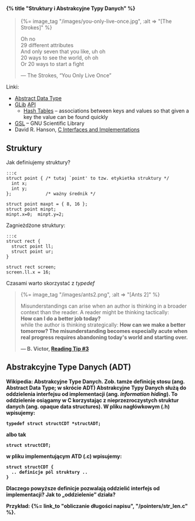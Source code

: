 #### {% title "Struktury i Abstrakcyjne Typy Danych" %}

<blockquote>
  {%= image_tag "/images/you-only-live-once.jpg", :alt => "[The Strokes]" %}
  <p>Oh no<br>
    29 different attributes<br>
    And only seven that you like, uh oh<br>
    20 ways to see the world, oh oh<br>
    Or 20 ways to start a fight</p>
  <p class="author">— The Strokes, “You Only Live Once”</p>
</blockquote>

Linki:

* [Abstract Data Type](http://en.wikipedia.org/wiki/Abstract_data_structure)
* [GLib](http://pl.wikipedia.org/wiki/GLib) [API](https://developer.gnome.org/glib/unstable/)
  - [Hash Tables](https://developer.gnome.org/glib/unstable/glib-Hash-Tables.html) –
  associations between keys and values so that given a key the value can be found quickly
* [GSL](http://www.gnu.org/software/gsl/) – GNU Scientific Library
* David R. Hanson,
  [C Interfaces and Implementations](https://sites.google.com/site/cinterfacesimplementations/)


## Struktury

Jak definiujemy struktury?

    :::c
    struct point { /* tutaj `point' to tzw. etykietka struktury */
      int x;
      int y;
    };             /* ważny średnik */

    struct point maxpt = { 8, 16 };
    struct point minpt;
    minpt.x=0;  minpt.y=2;

Zagnieżdżone struktury:

    :::c
    struct rect {
      struct point ll;
      struct point ur;
    }

    struct rect screen;
    screen.ll.x = 16;

Czasami warto skorzystać z *typedef*



<blockquote>
 {%= image_tag "/images/ants2.png", :alt => "[Ants 2]" %}
 <p>Misunderstandings can arise when an author is thinking in a
 broader context than the reader. A reader might be thinking
 tactically:<br>
 <b>How can I do a better job today?</b><br>
 while the author is thinking strategically:
 <b>How can we make a better tomorrow?</b?<br>
 The misunderstanding becomes especially acute when real progress
 requires abandoning today's world and starting over.
 </p>
 <p class="author">— B. Victor, <a href="http://worrydream.com/Links2013/">Reading Tip #3</a></p>
</blockquote>


## Abstrakcyjne Type Danych (ADT)

Wikipedia: Abstrakcyjne Type Danych.
Zob. tamże definicję stosu (ang. Abstract Data Type; w skrócie ADT)
Abstrakcyjne Typy Danych służą do oddzielenia interfejsu od implementacji
(ang. *information hiding*).
To oddzielenie osiągamy w C korzystając z nieprzezroczystych struktur danych
(ang. opaque data structures). W pliku nagłówkowym (.h) wpisujemy:

    typedef struct structCDT *structADT;

albo tak

    struct structCDT;

 w pliku implementującym ATD (.c) wpisujemy:

    struct structCDT {
      .. definicje pól struktury ..
    }

Dlaczego powyższe definicje pozwalają oddzielić interfejs od implementacji?
Jak to „oddzielenie” działa?



Przykład: {%= link_to "obliczanie długości napisu", "/pointers/str_len.c" %}.
